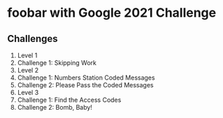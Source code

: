 # foobar with Google 2021 Challenge

## Challenges
1. Level 1
  1. Challenge 1: Skipping Work
2. Level 2
  1. Challenge 1: Numbers Station Coded Messages
  2. Challenge 2: Please Pass the Coded Messages
3. Level 3
  1. Challenge 1: Find the Access Codes
  2. Challenge 2: Bomb, Baby!
